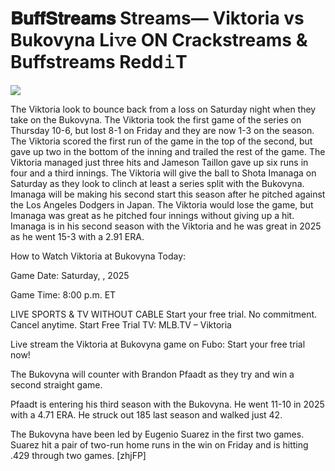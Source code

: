 # 𝐁𝐮𝐟𝐟𝐒𝐭𝐫𝐞𝐚𝐦𝐬 Streams— Viktoria vs Bukovyna Li𝚟e ON Crackstreams & Buffstreams Redd𝚒T  
  
  
[![](https://i.imgur.com/qSNzIqt.png)](https://movie.rssnews.media/EXETnfGO.php)  
  
The Viktoria look to bounce back from a loss on Saturday night when they take on the Bukovyna. The Viktoria took the first game of the series on Thursday 10-6, but lost 8-1 on Friday and they are now 1-3 on the season. The Viktoria scored the first run of the game in the top of the second, but gave up two in the bottom of the inning and trailed the rest of the game. The Viktoria managed just three hits and Jameson Taillon gave up six runs in four and a third innings. The Viktoria will give the ball to Shota Imanaga on Saturday as they look to clinch at least a series split with the Bukovyna. Imanaga will be making his second start this season after he pitched against the Los Angeles Dodgers in Japan. The Viktoria would lose the game, but Imanaga was great as he pitched four innings without giving up a hit. Imanaga is in his second season with the Viktoria and he was great in 2025 as he went 15-3 with a 2.91 ERA.

How to Watch Viktoria at Bukovyna Today:

Game Date: Saturday, , 2025

Game Time: 8:00 p.m. ET

LIVE SPORTS & TV WITHOUT CABLE
Start your free trial. No commitment. Cancel anytime.
Start Free Trial
TV: MLB.TV – Viktoria

Live stream the Viktoria at Bukovyna game on Fubo: Start your free trial now!

The Bukovyna will counter with Brandon Pfaadt as they try and win a second straight game.

Pfaadt is entering his third season with the Bukovyna. He went 11-10 in 2025 with a 4.71 ERA. He struck out 185 last season and walked just 42.

The Bukovyna have been led by Eugenio Suarez in the first two games. Suarez hit a pair of two-run home runs in the win on Friday and is hitting .429 through two games. [zhjFP]